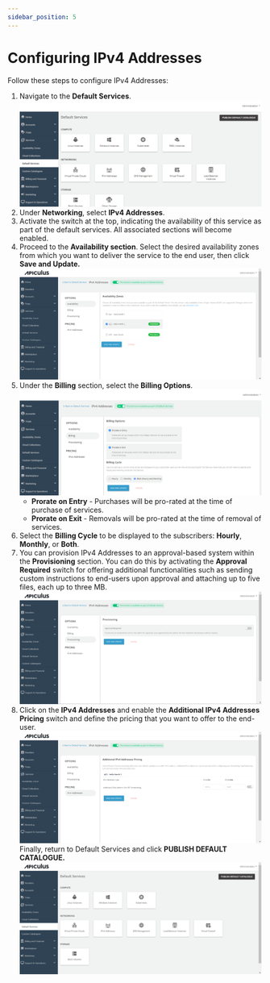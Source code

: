 ```yaml
---
sidebar_position: 5
---
```

# Configuring IPv4 Addresses

Follow these steps to configure IPv4 Addresses:

1. Navigate to the **Default Services**.   ![Configuring Linux Instances](img/rhel.png)
2. Under **Networking**, select **IPv4 Addresses**.
3. Activate the switch at the top, indicating the availability of this service as part of the default services. All associated sections will become enabled.
4. Proceed to the **Availability section**. Select the desired availability zones from which you want to deliver the service to the end user, then click **Save and Update.**   ![Configuring IPv4 Addresses](img/ConfiguringIPv4Addresses1.png)
5. Under the **Billing** section, select the **Billing Options**.   ![Configuring IPv4 Addresses](img/ConfiguringIPv4Addresses2.png)
	- **Prorate on Entry** - Purchases will be pro-rated at the time of purchase of services.
	- **Prorate on Exit** - Removals will be pro-rated at the time of removal of services.
6. Select the **Billing Cycle** to be displayed to the subscribers: **Hourly**, **Monthly**, or **Both**.
7. You can provision IPv4 Addresses to an approval-based system within the **Provisioning** section. You can do this by activating the **Approval Required** switch for offering additional functionalities such as sending custom instructions to end-users upon approval and attaching up to five files, each up to three MB.
   ![Configuring IPv4 Addresses](img/ConfiguringIPv4Addresses3.png)
8. Click on the **IPv4 Addresses** and enable the **Additional IPv4 Addresses Pricing** switch and define the pricing that you want to offer to the end-user.
![Configuring IPv4 Addresses](img/ConfiguringIPv4Addresses4.png)
Finally, return to Default Services and click **PUBLISH DEFAULT CATALOGUE.**
![Configuring IPv4 Addresses](img/ConfiguringIPv4Addresses5.png)




